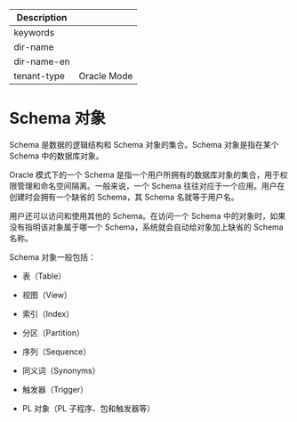 | Description   |                 |
|---------------|-----------------|
| keywords      |                 |
| dir-name      |                 |
| dir-name-en   |                 |
| tenant-type   | Oracle Mode     |

# Schema 对象

Schema 是数据的逻辑结构和 Schema 对象的集合。Schema 对象是指在某个 Schema 中的数据库对象。

Oracle 模式下的一个 Schema 是指一个用户所拥有的数据库对象的集合，用于权限管理和命名空间隔离。一般来说，一个 Schema 往往对应于一个应用。用户在创建时会拥有一个缺省的 Schema，其 Schema 名就等于用户名。

用户还可以访问和使用其他的 Schema。在访问一个 Schema 中的对象时，如果没有指明该对象属于哪一个 Schema，系统就会自动给对象加上缺省的 Schema 名称。

Schema 对象一般包括：

* 表（Table）

* 视图（View）

* 索引（Index）

* 分区（Partition）

* 序列（Sequence）

* 同义词（Synonyms）

* 触发器（Trigger）

* PL 对象（PL 子程序、包和触发器等）

